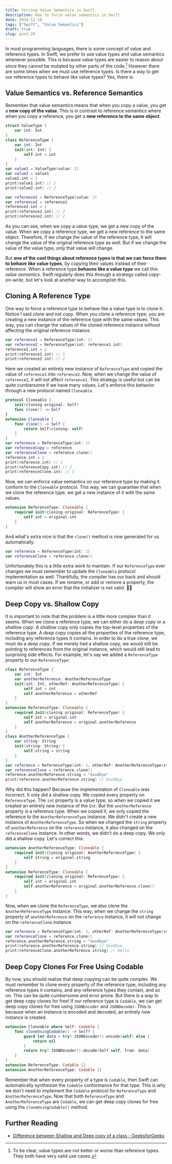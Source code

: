 ```yaml
---
title: Forcing Value Semantics in Swift
description: How to force value semantics in Swift 
date: 2024-12-10
tags: ["Swift", "Value Semantics"]
draft: true
slug: post-28
---
```


In most programming languages, there is some concept of value and reference types. In Swift, we prefer to use value types and value semantics whenever possible. This is because value types are easier to reason about since they cannot be mutated by other parts of the code.[^1] However there are some times when we must use reference types. Is there a way to get our reference types to behave like value types? Yes, there is.

[^1]: To be clear, value types are not better or worse than reference types. They both have very valid use cases.

## Value Semantics vs. Reference Semantics
Remember that value semantics means that when you copy a value, you get a **new copy of the value**. This is in contrast to reference semantics where when you copy a reference, you get a **new reference to the same object**.

```swift
struct ValueType {
    var int: Int
}
class ReferenceType {
    var int: Int
    init(int: Int) {
        self.int = int
    }
}
var value1 = ValueType(value: 1)
var value2 = value1
value2.int = 2
print(value1.int) // 1
print(value2.int) // 2

var reference1 = ReferenceType(value: 1)
var reference2 = reference1
reference2.int = 2
print(reference1.int) // 2
print(reference2.int) // 2
```

As you can see, when we copy a value type, we get a new copy of the value. When we copy a reference type, we get a new reference to the same object. Therefore, if we change the value of the reference type, it will change the value of the original reference type as well. But if we change the value of the value type, only that value will change. 

But **one of the cool things about reference types is that we can force them to behave like value types**, by copying their values instead of their reference. When a reference type **behaves like a value type** we call this _value semantics_. Swift regularly does this through a strategy called _copy-on-write_, but let's look at another way to accomplish this.

## Cloning A Reference Type
One way to force a reference type to behave like a value type is to clone it. Notice I said _clone_ and not _copy_. When you clone a reference type, you are creating a new instance of the reference type with the same values. This way, you can change the values of the cloned reference instance without affecting the original reference instance. 

```swift
var reference1 = ReferenceType(int: 1)
var reference2 = ReferenceType(int: reference1.int)
reference2.int = 2
print(reference1.int) // 1
print(reference2.int) // 2
```

Here we created an entirely new instance of `ReferenceType` and copied the value of `reference1` into `reference2`. Now, when we change the value of `reference2`, it will not affect `reference1`. This strategy is useful but can be quite cumbersome if we have many values. Let's enforce this behavior through a new protocol named `Cloneable`.

```swift
protocol Cloneable {
    init(cloning original: Self)
    func clone() -> Self
}
extension Cloneable {
    func clone() -> Self {
        return Self(cloning: self)
    }
}
var reference = ReferenceType(int: 1)
var referenceCopy = reference
var referenceClone = reference.clone()
reference.int = 2
print(reference.int) // 2
print(referenceCopy.int) // 2
print(referenceClone.int) // 1
```

Now, we can enforce value semantics on our reference type by making it conform to the `Cloneable` protocol. This way, we can guarantee that when we clone the reference type, we get a new instance of it with the same values.

```swift
extension ReferenceType: Cloneable {
    required init(cloning original: ReferenceType) {
        self.int = original.int
    }
}
```

And what's extra nice is that the `clone()` method is now generated for us automatically.
    
```swift
var reference = ReferenceType(int: 1)
var referenceClone = reference.clone()
```

Unfortunately this is a little extra work to maintain. If our `ReferenceType` ever changes we must remember to update the `Cloneable` protocol implementation as well. Thankfully, the compiler has our back and should warn us in most cases. If we rename, or add or remove a property, the compiler will show an error that the initializer is not valid. 👍🏼

## Deep Copy vs. Shallow Copy
It is important to note that the problem is a little more complex than it seems. When we clone a reference type, we can either do a _deep copy_ or a _shallow copy_. A _shallow copy_ only copies the top-level properties of the reference type. A _deep copy_ copies all the properties of the reference type, including any reference types it contains. In order to do a true clone, we must do a _deep copy_. If we merely had a shallow copy, we would still be pointing to references from the original instance, which would still lead to surprising side effects. For example, let's say we added a `ReferenceType` property to our `ReferenceType`:

```swift
class ReferenceType {
    var int: Int
    var anotherReference: AnotherReferenceType
    init(int: Int, otherRef: AnotherReferenceType) {
        self.int = int
        self.anotherReference = otherRef
    }
}
extension ReferenceType: Cloneable {
    required init(cloning original: ReferenceType) {
        self.int = original.int
        self.anotherReference = original.anotherReference
    }
}
class AnotherReferenceType {
    var string: String
    init(string: String) {
        self.string = string
    }
}
var reference = ReferenceType(int: 1, otherRef: AnotherReferenceType(string: "Hello"))
var referenceClone = reference.clone()
reference.anotherReference.string = "Goodbye"
print(reference.anotherReference.string) // Goodbye
```

Why did this happen? Because the implementation of `Cloneable` was incorrect. It only did a shallow copy. We copied every property on `ReferenceType`. The `int` property is a value type, so when we copied it we created an entirely new instance of the `Int`. But the `anotherReference` property is a reference type. When we copied it, we only copied the reference to the `AnotherReferenceType` instance. We didn't create a new instance of `AnotherReferenceType`. So when we changed the `string` property of `anotherReference` on the `reference` instance, it also changed on the `referenceClone` instance. In other words, we didn't do a deep copy. We only did a shallow copy. Let's correct this:

```swift
extension AnotherReferenceType: Cloneable {
    required init(cloning original: AnotherReferenceType) {
        self.string = original.string
    }
}
extension ReferenceType: Cloneable {
    required init(cloning original: ReferenceType) {
        self.int = original.int
        self.anotherReference = original.anotherReference.clone()
    }
}
```

Now, when we clone the `ReferenceType`, we also clone the `AnotherReferenceType` instance. This way, when we change the `string` property of `anotherReference` on the `reference` instance, it will not change on the `referenceClone` instance. 

```swift
var reference = ReferenceType(int: 1, otherRef: AnotherReferenceType(string: "Hello"))
var referenceClone = reference.clone()
reference.anotherReference.string = "Goodbye"
print(reference.anotherReference.string) // Goodbye
print(referenceClone.anotherReference.string) // Hello
```

## Deep Copy Clones For Free Using Codable
By now, you should realize that deep copying can be quite complex. We must remember to clone every property of the reference type, including any reference types it contains, and any reference types they contain, and so on. This can be quite cumbersome and error prone. But there is a way to get deep copy clones for free! If our reference type is `Codable`, we can get deep copy clones for free using `JSONEncoder` and `JSONDecoder`. This is because when an instance is encoded and decoded, an entirely new instance is created. 

```swift
extension Cloneable where Self: Codable {
    func cloneUsingCodable() -> Self? {
        guard let data = try? JSONEncoder().encode(self) else {
            return nil
        }
        return try? JSONDecoder().decode(Self.self, from: data)
    }
}
extension ReferenceType: Codable {}
extension AnotherReferenceType: Codable {}
```

Remember that when every property of a type is `Codable`, then Swift can automatically synthesize the `Codable` conformance for that type. This is why we don't need to implement the `Codable` protocol for `ReferenceType` and `AnotherReferenceType`. Now that both `ReferenceType` and `AnotherReferenceType` are `Codable`, we can get deep copy clones for free using the `cloneUsingCodable()` method.


## Further Reading
- [Difference between Shallow and Deep copy of a class - GeeksforGeeks](https://www.geeksforgeeks.org/difference-between-shallow-and-deep-copy-of-a-class/) 